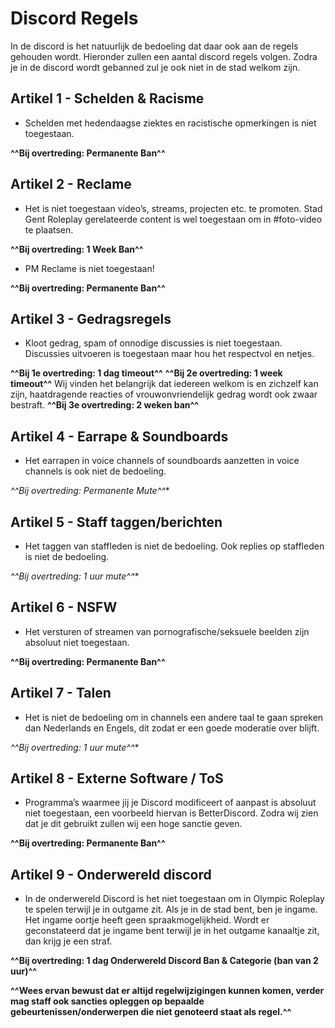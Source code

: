 # Discord Regels

In de discord is het natuurlijk de bedoeling dat daar ook aan de regels gehouden wordt. Hieronder zullen een aantal discord regels volgen. Zodra je in de discord wordt gebanned zul je ook niet in de stad welkom zijn.

## **Artikel 1 - Schelden & Racisme**

- Schelden met hedendaagse ziektes en racistische opmerkingen is niet toegestaan.

**^^Bij overtreding: Permanente Ban^^**

## **Artikel 2 - Reclame**

- Het is niet toegestaan video’s, streams, projecten etc. te promoten. Stad Gent Roleplay gerelateerde content is wel toegestaan om in #foto-video te plaatsen.

**^^Bij overtreding: 1 Week Ban^^**

- PM Reclame is niet toegestaan!

**^^Bij overtreding: Permanente Ban^^**

## **Artikel 3 - Gedragsregels**
- Kloot gedrag, spam of onnodige discussies is niet toegestaan. Discussies uitvoeren is toegestaan maar hou het respectvol en netjes.

**^^Bij 1e overtreding: 1 dag timeout^^**
**^^Bij 2e overtreding: 1 week timeout^^**
Wij vinden het belangrijk dat iedereen welkom is en zichzelf kan zijn, haatdragende reacties of vrouwonvriendelijk gedrag wordt ook zwaar bestraft.
**^^Bij 3e overtreding: 2 weken ban^^**

## **Artikel 4 - Earrape & Soundboards**
- Het earrapen in voice channels of soundboards aanzetten in voice channels is ook niet de bedoeling.

*^^Bij overtreding: Permanente Mute^^**

## **Artikel 5 - Staff taggen/berichten**
- Het taggen van staffleden is niet de bedoeling. Ook replies op staffleden is niet de bedoeling.

*^^Bij overtreding: 1 uur mute^^**

## **Artikel 6 - NSFW**
- Het versturen of streamen van pornografische/seksuele beelden zijn absoluut niet toegestaan.

**^^Bij overtreding: Permanente Ban^^**

## **Artikel 7 - Talen**
- Het is niet de bedoeling om in channels een andere taal te gaan spreken dan Nederlands en Engels, dit zodat er een goede moderatie over blijft.

*^^Bij overtreding: 1 uur mute^^**

## **Artikel 8 - Externe Software / ToS**
- Programma’s waarmee jij je Discord modificeert of aanpast is absoluut niet toegestaan, een voorbeeld hiervan is BetterDiscord. Zodra wij zien dat je dit gebruikt zullen wij een hoge sanctie geven.

**^^Bij overtreding: Permanente Ban^^**

## **Artikel 9 - Onderwereld discord**
- In de onderwereld Discord is het niet toegestaan om in Olympic Roleplay te spelen terwijl je in outgame zit. Als je in de stad bent, ben je ingame. Het ingame oortje heeft geen spraakmogelijkheid. Wordt er geconstateerd dat je ingame bent terwijl je in het outgame kanaaltje zit, dan krijg je een straf.

**^^Bij overtreding: 1 dag Onderwereld Discord Ban & Categorie (ban van 2 uur)^^**

**^^Wees ervan bewust dat er altijd regelwijzigingen kunnen komen, verder mag staff ook sancties opleggen op bepaalde gebeurtenissen/onderwerpen die niet genoteerd staat als regel.^^**
